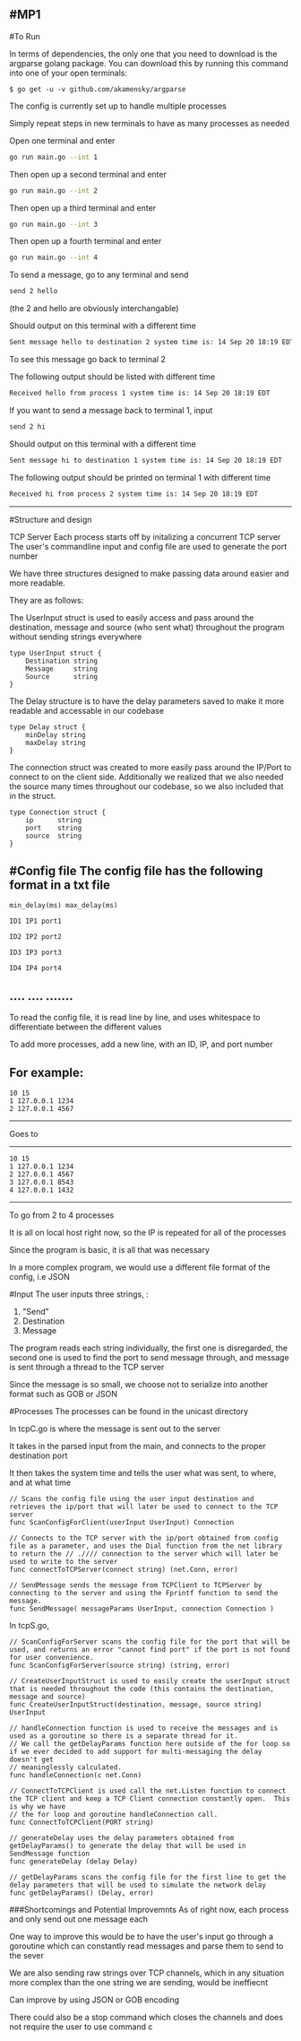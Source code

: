 #MP1
--- 
#To Run

In terms of dependencies, the only one that you need to download is the argparse golang package.  You can download this by running this command into one of your open terminals:
```
$ go get -u -v github.com/akamensky/argparse
``` 


The config is currently set up to handle multiple processes

Simply repeat steps in new terminals to have as many processes as needed

Open one terminal and enter
```bash
go run main.go --int 1
``` 
Then open up a second terminal and enter
```bash
go run main.go --int 2
```
Then open up a third terminal and enter
```bash
go run main.go --int 3
```
Then open up a fourth terminal and enter
```bash
go run main.go --int 4
```
To send a message, go to any terminal and send

```bash
send 2 hello
```

(the 2 and hello are obviously interchangable)

Should output on this terminal with a different time
```bash 
Sent message hello to destination 2 system time is: 14 Sep 20 18:19 EDT
```
To see this message go back to terminal 2

The  following output should be listed with different time
```bash
Received hello from process 1 system time is: 14 Sep 20 18:19 EDT
```
If you want to send a message back to terminal 1, input
```bash
send 2 hi
```

Should output on this terminal with a different time
```bash 
Sent message hi to destination 1 system time is: 14 Sep 20 18:19 EDT
```

The  following output should be printed on terminal 1 with different time
```bash
Received hi from process 2 system time is: 14 Sep 20 18:19 EDT
```

---

#Structure and design

TCP Server
Each process starts off by initalizing a concurrent TCP server
The user's commandline input and config file are used to generate the port number


We have three structures designed to make passing data around easier and more readable.

They are as follows: 

The UserInput struct is used to easily access and pass around the destination, message and source (who sent what) throughout the program without sending strings everywhere

```
type UserInput struct {
	Destination string
	Message     string
	Source 		string
}
```

The Delay structure is to have the delay parameters saved to make it more readable and accessable in our codebase
```
type Delay struct {
	minDelay string
	maxDelay string
}
```

The connection struct was created to more easily pass around the IP/Port to connect to on the client side.  Additionally we realized that we also needed the source many times throughout our codebase, so we also included that in the struct.
```
type Connection struct {
	ip 		string
	port 	string
	source 	string
}
```

#Config file
The config file has the following format in a txt file
-----------------------------------------------------------------------------------------------
```    
min_delay(ms) max_delay(ms)

ID1 IP1 port1

ID2 IP2 port2

ID3 IP3 port3

ID4 IP4 port4

```
.... .... .......
-----------------------------------------------------------------------------------------------
To read the config file, it is read line by line, and uses whitespace to differentiate between the different values

To add more processes, add a new line, with an ID, IP, and port number

For example:
-----------------------------------------------------------------------------------------------  
```  
10 15
1 127.0.0.1 1234
2 127.0.0.1 4567
```
-----------------------------------------------------------------------------------------------

Goes to 

-----------------------------------------------------------------------------------------------   
``` 
10 15
1 127.0.0.1 1234
2 127.0.0.1 4567
3 127.0.0.1 8543
4 127.0.0.1 1432
```
-----------------------------------------------------------------------------------------------

To go from 2 to 4 processes

It is all on local host right now, so the IP is repeated for all of the processes

Since the program is basic, it is all that was necessary 

In a more complex program, we would use a different file format of the config, i.e JSON

#Input
The user inputs three strings, : 
1. "Send"
2. Destination 
3. Message

The program reads each string individually, the first one is disregarded, the second one is used to find the port to send message through, and message is sent through a thread to the TCP server

Since the message is so small, we choose not to serialize into another format such as GOB or JSON

#Processes
The processes can be found in the unicast directory

In tcpC.go is where the message is sent out to the server

It takes in the parsed input from the main, and connects to the proper destination port

It then takes the system time and tells the user what was sent, to where, and at what time





```
// Scans the config file using the user input destination and retrieves the ip/port that will later be used to connect to the TCP server
func ScanConfigForClient(userInput UserInput) Connection
```



```
// Connects to the TCP server with the ip/port obtained from config file as a parameter, and uses the Dial function from the net library to return the // .//// connection to the server which will later be used to write to the server
func connectToTCPServer(connect string) (net.Conn, error)

```



```
// SendMessage sends the message from TCPClient to TCPServer by connecting to the server and using the Fprintf function to send the message.
func SendMessage( messageParams UserInput, connection Connection )
```





In tcpS.go, 


```
// ScanConfigForServer scans the config file for the port that will be used, and returns an error "cannot find port" if the port is not found for user convenience.
func ScanConfigForServer(source string) (string, error)
```


```
// CreateUserInputStruct is used to easily create the userInput struct that is needed throughout the code (this contains the destination, message and source)
func CreateUserInputStruct(destination, message, source string) UserInput
```



``` 
// handleConnection function is used to receive the messages and is used as a goroutine so there is a separate thread for it.  
// We call the getDelayParams function here outside of the for loop so if we ever decided to add support for multi-messaging the delay doesn't get
// meaninglessly calculated.  
func handleConnection(c net.Conn)
```



``` 
// ConnectToTCPClient is used call the net.Listen function to connect the TCP client and keep a TCP Client connection constantly open.  This is why we have
// the for loop and goroutine handleConnection call.
func ConnectToTCPClient(PORT string)  
```


```
// generateDelay uses the delay parameters obtained from getDelayParams() to generate the delay that will be used in SendMessage function
func generateDelay (delay Delay)
```

``` 
// getDelayParams scans the config file for the first line to get the delay parameters that will be used to simulate the network delay
func getDelayParams() (Delay, error)
```




###Shortcomings and Potential Improvemnts 
As of right now, each process and only send out one message each

One way to improve this would be to have the user's input go through a goroutine which can constantly read messages
and parse them to send to the sever

We are also sending raw strings over TCP channels, which in any situation more complex than 
the one string we are sending, would be ineffiecnt 

Can improve by using JSON or GOB encoding

There could also be a stop command which closes the channels and does not require the user to use 
command c 
